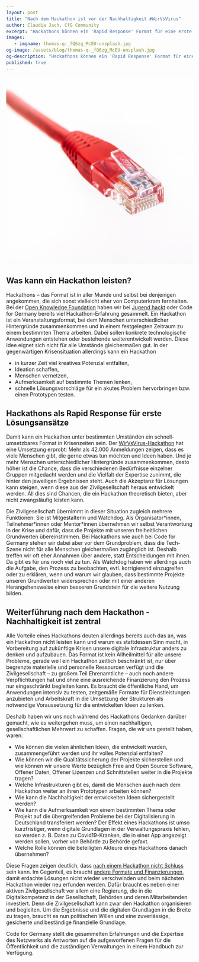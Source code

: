 ```yaml
---
layout: post
title: "Nach dem Hackathon ist vor der Nachhaltigkeit #WirVsVirus"
author: Claudia Jach, CfG Community
excerpt: "Hackathons können ein 'Rapid Response' Format für eine erste Ideenfindung in Krisenzeiten sein. Um Nachhaltigkeit sicherzustellen, braucht es im Anschluss politischen Willen, dauerhaft in Digitalkompetenz zu investieren." 
images:
   - imgname: thomas-q-_fQ6zg_McEU-unsplash.jpg
og-image: /assets/blog/thomas-q-_fQ6zg_McEU-unsplash.jpg
og-description: "Hackathons können ein 'Rapid Response' Format für eine erste Ideenfindung in Krisenzeiten sein. Jetzt braucht es eine nachhaltige Förderung."
published: true
---
```

![thomas-q-_fQ6zg_McEU-unsplash.jpg](/assets/blog/thomas-q-_fQ6zg_McEU-unsplash.jpg)

## Was kann ein Hackathon leisten?

Hackathons – das Format ist in aller Munde und selbst bei denjenigen angekommen, die sich sonst vielleicht eher von Computerkram fernhalten. Bei der [Open Knowledge Foundation](https://okfn.de/) haben wir bei [Jugend hackt](https://handbuch.jugendhackt.de/) oder Code for Germany bereits viel Hackathon-Erfahrung gesammelt. Ein Hackathon ist ein Veranstaltungsformat, bei dem Menschen unterschiedlicher Hintergründe zusammenkommen und in einem festgelegten Zeitraum zu einem bestimmten Thema arbeiten. Dabei sollen konkrete technologische Anwendungen entstehen oder bestehende weiterentwickelt werden. Diese Idee eignet sich nicht für alle Umstände gleichermaßen gut. In der gegenwärtigen Krisensituation allerdings kann ein Hackathon

* in kurzer Zeit viel kreatives Potenzial entfalten,
* Ideation schaffen,
* Menschen vernetzen,
* Aufmerksamkeit auf bestimmte Themen lenken,
* schnelle Lösungsvorschläge für ein akutes Problem hervorbringen bzw. einen Prototypen testen.

## Hackathons als Rapid Response für erste Lösungsansätze

Damit kann ein Hackathon unter bestimmten Umständen ein schnell-umsetzbares Format in Krisenzeiten sein. Der [WirVsVirus-Hackathon](https://wirvsvirushackathon.org/) hat eine Umsetzung erprobt: Mehr als 42.000 Anmeldungen zeigen, dass es viele Menschen gibt, die gerne etwas tun möchten und Ideen haben. Und je mehr Menschen unterschiedlicher Hintergründe zusammenkommen, desto höher ist die Chance, dass die verschiedenen Bedürfnisse einzelner Gruppen mitgedacht werden und die Vielfalt der Expertise zunimmt, die hinter den jeweiligen Ergebnissen steht. Auch die Akzeptanz für Lösungen kann steigen, wenn diese aus der Zivilgesellschaft heraus entwickelt werden. All dies sind Chancen, die ein Hackathon theoretisch bieten, aber nicht zwangsläufig leisten kann.

Die Zivilgesellschaft übernimmt in dieser Situation zugleich mehrere Funktionen: Sie ist Mitgestalterin und Watchdog. Als Organisator\*innen, Teilnehmer\*innen oder Mentor\*innen übernehmen wir selbst Verantwortung in der Krise und dafür, dass die Projekte mit unseren freiheitlichen Grundwerten übereinstimmen. Bei Hackathons wie auch bei Code for Germany stehen wir dabei aber vor dem Grundproblem, dass die Tech-Szene nicht für alle Menschen gleichermaßen zugänglich ist. Deshalb treffen wir oft eher Annahmen über andere, statt Entscheidungen mit ihnen. Da gibt es für uns noch viel zu tun. Als Watchdog haben wir allerdings auch die Aufgabe, den Prozess zu beobachten, evtl. korrigierend einzugreifen oder zu erklären, wenn und warum wir glauben, dass bestimmte Projekte unseren Grundwerten widersprechen oder mit einer anderen Herangehensweise einen besseren Grundstein für die weitere Nutzung bilden.

## Weiterführung nach dem Hackathon - Nachhaltigkeit ist zentral

Alle Vorteile eines Hackathons deuten allerdings bereits auch das an, was ein Hackathon nicht leisten kann und warum es stattdessen Sinn macht, in Vorbereitung auf zukünftige Krisen unsere digitale Infrastruktur anders zu denken und aufzubauen. Das Format ist kein Allheilmittel für alle unsere Probleme, gerade weil ein Hackathon zeitlich beschränkt ist, nur über begrenzte materielle und personelle Ressourcen verfügt und die Zivilgesellschaft – zu großem Teil Ehrenamtliche – auch noch andere Verpflichtungen hat und ohne eine ausreichende Finanzierung den Prozess nur eingeschränkt begleiten kann. Es braucht die öffentliche Hand, um Anwendungen intensiv zu testen, zeitgemäße Formate für Dienstleistungen anzubieten und Arbeitskraft in die Umsetzung der Strukturen als notwendige Voraussetzung für die entwickelten Ideen zu lenken.

Deshalb haben wir uns noch während des Hackathons Gedanken darüber gemacht, wie es weitergehen muss, um einen nachhaltigen, gesellschaftlichen Mehrwert zu schaffen. Fragen, die wir uns gestellt haben, waren:

* Wie können die vielen ähnlichen Ideen, die entwickelt wurden, zusammengeführt werden und ihr volles Potenzial entfalten?
* Wie können wir die Qualitätssicherung der Projekte sicherstellen und wie können wir unsere Werte bezüglich Free and Open Source Software, Offener Daten, Offener Lizenzen und Schnittstellen weiter in die Projekte tragen?
* Welche Infrastrukturen gibt es, damit die Menschen auch nach dem Hackathon weiter an ihren Prototypen arbeiten können?
* Wie kann die Nachhaltigkeit der entwickelten Ideen sichergestellt werden?
* Wie kann die Aufmerksamkeit von einem bestimmten Thema oder Projekt auf die übergreifenden Probleme bei der Digitalisierung in Deutschland transferiert werden? Der Effekt eines Hackathons ist umso kurzfristiger, wenn digitale Grundlagen in der Verwaltungspraxis fehlen, so werden z. B. Daten zu Covid19-Kranken, die in einer App angezeigt werden sollen, vorher von Behörde zu Behörde gefaxt.
* Welche Rolle können die beteiligten Akteure eines Hackathons danach übernehmen?

Diese Fragen zeigen deutlich, dass [nach einem Hackathon nicht Schluss](https://okfn.de/blog/2020/03/ein-bisschen-prototyp-und-dann/) sein kann. Im Gegenteil, es braucht [andere Formate und Finanzierungen](https://digitalezivilgesellschaft.org/), damit erdachte Lösungen nicht wieder verschwinden und beim nächsten Hackathon wieder neu erfunden werden. Dafür braucht es neben einer aktiven Zivilgesellschaft vor allem eine Regierung, die in die Digitalkompetenz in der Gesellschaft, Behörden und deren Mitarbeitenden investiert. Denn die Zivilgesellschaft kann zwar den Hackathon organisieren und begleiten. Um die Ergebnisse und die digitalen Grundlagen in die Breite zu tragen, braucht es nun politischen Willen und eine zuverlässige, gesicherte und beständige finanzielle Grundlage. 

Code for Germany stellt die gesammelten Erfahrungen und die Expertise des Netzwerks als Antworten auf die aufgeworfenen Fragen für die Öffentlichkeit und die zuständigen Verwaltungen in einem Handbuch zur Verfügung.

